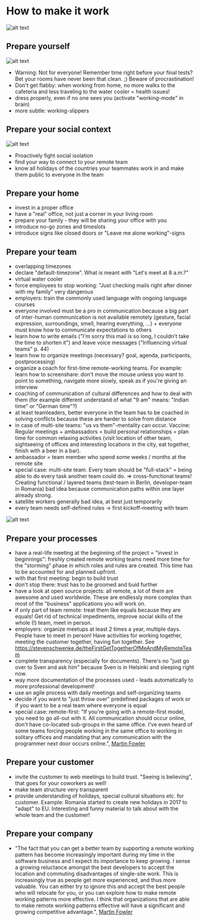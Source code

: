 # How to make it work

![alt text](slides/contextOfRemoteWorking.png)

## Prepare yourself

![alt text](slides/prepareYourself.jpg)

- Warning: Not for everyone! Remember time right before your final tests? Bet your rooms have never been that clean. ;) Beware of procrastination!
- Don't get flabby: when working from home, no more walks to the cafeteria and less traveling to the water cooler = health issues! 
- dress properly, even if no one sees you (activate "working-mode" in brain)
- more subtle: working-slippers

## Prepare your social context

![alt text](slides/contextOfRemoteWorking.png)

- Proactively fight social isolation
- find your way to connect to your remote team
- know all holidays of the countries your teammates work in and make them public to everyone in the team

## Prepare your home
- invest in a proper office
- have a "real" office, not just a corner in your living room
- prepare your family - they will be sharing your office with you
- introduce no-go zones and timeslots
- introduce signs like closed doors or "Leave me alone working"-signs

## Prepare your team
- overlapping timezones
- declare "default-timezone". What is meant with "Let's meet at 8 a.m.?"
- virtual water cooler
- force employees to stop working: "Just checking mails right after dinner with my family" very dangerous
- employers: train the commonly used language with ongoing language courses
- everyone involved must be a pro in communication because a big part of inter-human communication is not available remotely (gesture, facial expression, surroundings, smell, hearing everything, ...) + everyone must know how to communicate expectations to others
- learn how to write emails ("I'm sorry this mail is so long, I couldn't take the time to shorten it") and leave voice messages ("Influencing virtual teams" p. 44)
- learn how to organize meetings (necessary? goal, agenda, participants, postprocessing)
- organize a coach for first-time remote-working teams. For example: learn how to screenshare: don't move the mouse unless you want to point to something, navigate more slowly, speak as if you're giving an interview
- coaching of communication of cultural differences and how to deal with them (for example different understand of what "9 am" means: "Indian time" or "German time"?)
- at least teamleaders, better everyone in the team has to be coached in solving conflicts because these are harder to solve from distance
- in case of multi-site teams: "us vs them"-mentality can occur. Vaccine: Regular meetings + ambassadors = build personal relationships = plan time for common relaxing activities (visit location of other team, sightseeing of offices and interesting locations in the city, eat together, finish with a beer in a bar).
- ambassador = team member who spend some weeks / months at the remote site
- special case: multi-site team. Every team should be "full-stack" = being able to do every task another team could do. => cross-functional teams! Creating functional / layered teams (test-team in Berlin, developer-team in Romania) bad idea because communication paths within one layer already strong.
- satellite workers generally bad idea, at best just temporarily
- every team needs self-defined rules -> first kickoff-meeting with team 

![alt text](slides/contextOfRemoteWorkingInBusiness.png)

## Prepare your processes
- have a real-life meeting at the beginning of the project = "invest in beginnings": freshly created remote working teams need more time for the "storming" phase in which roles and rules are created. This time has to be accounted for and planned upfront.
- with that first meeting: begin to build trust
- don't stop there: trust has to be groomed and buid further
- have a look at open source projects: all remote, a lot of them are awesome and used worldwide. These are endlessly more complex than most of the "business" applications you will work on.
- if only part of team remote: treat them like equals because they are equals! Get rid of technical impediments, improve social skills of the whole (!) team, meet in person.
- employers: organize meetups at least 2 times a year, multiple days. People have to meet in person! Have activities for working together, meeting the customer together, having fun together. See https://stevenschwenke.de/theFirstGetTogetherOfMeAndMyRemoteTeam
- complete transparency (especially for documents). There's no "just go over to Sven and ask him" because Sven is in Helsinki and sleeping right now.
- way more documentation of the processes used - leads automatically to more professional development!
- use an agile process with daily meetings and self-organizing teams
- decide if you want to "just throw over" predefined packages of work or if you want to be a real team where everyone is equal
- special case: remote-first: "If you're going with a remote-first model, you need to go all-out with it. All communication should occur online, don't have co-located sub-groups in the same office. I've even heard of some teams forcing people working in the same office to working in solitary offices and mandating that any communication with the programmer next door occurs online.", [Martin Fowler](https://martinfowler.com/articles/remote-or-co-located.html)

## Prepare your customer
- invite the customer to web meetings to build trust. "Seeing is believing", that goes for your coworkers as well!
- make team structure very transparent
- provide understanding of holidays, special cultural situations etc. for customer. Example: Romania started to create new holidays in 2017 to "adapt" to EU. Interesting and funny material to talk about with the whole team and the customer!   

## Prepare your company
- "The fact that you can get a better team by supporting a remote working pattern has become increasingly important during my time in the software business and I expect its importance to keep growing. I sense a growing reluctance amongst the best developers to accept the location and commuting disadvantages of single-site work. This is increasingly true as people get more experienced, and thus more valuable. You can either try to ignore this and accept the best people who will relocate for you, or you can explore how to make remote working patterns more effective. I think that organizations that are able to make remote working patterns effective will have a significant and growing competitive advantage.", [Martin Fowler](https://martinfowler.com/articles/remote-or-co-located.html)